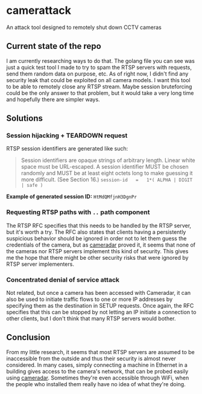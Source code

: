 # camerattack
An attack tool designed to remotely shut down CCTV cameras

## Current state of the repo
I am currently researching ways to do that. The golang file you can see was just a quick test tool I made to try to spam the RTSP servers with requests, send them random data on purpose, etc. As of right now, I didn't find any security leak that could be exploited on all camera models. I want this tool to be able to remotely close any RTSP stream. Maybe session bruteforcing could be the only answer to that problem, but it would take a very long time and hopefully there are simpler ways.

## Solutions

### Session hijacking + TEARDOWN request

RTSP session identifiers are generated like such:

> Session identifiers are opaque strings of arbitrary length. Linear white space must be URL-escaped. A session identifier MUST be chosen randomly and MUST be at least eight octets long to make guessing it more difficult. (See Section 16.)
> `session-id   =   1*( ALPHA | DIGIT | safe )`

**Example of generated session ID:**  `HtMdQMfjnH3DgnPr`

### Requesting RTSP paths with `..` path component

The RTSP RFC specifies that this needs to be handled by the RTSP server, but it's worth a try. The RFC also states that clients having a persistently suspicious behavior should be ignored in order not to let them guess the credentials of the camera, but as [cameradar](https://github.com/EtixLabs/cameradar/) proved it, it seems that none of the cameras nor RTSP servers implement this kind of security. This gives me the hope that there might be other security risks that were ignored by RTSP server implementers.

### Concentrated denial of service attack

Not related, but once a camera has been accessed with Cameradar, it can also be used to initiate traffic flows to one or more IP addresses by specifying them as the destination in SETUP requests. Once again, the RFC specifies that this can be stopped by not letting an IP initiate a connection to other clients, but I don't think that many RTSP servers would bother.

## Conclusion

From my little research, it seems that most RTSP servers are assumed to be inaccessible from the outside and thus their security is almost never considered. In many cases, simply connecting a machine in Ethernet in a building gives access to the camera's network, that can be probed easily using [cameradar](https://github.com/EtixLabs/cameradar/). Sometimes they're even accessible through WiFi, when the people who installed them really have no idea of what they're doing.